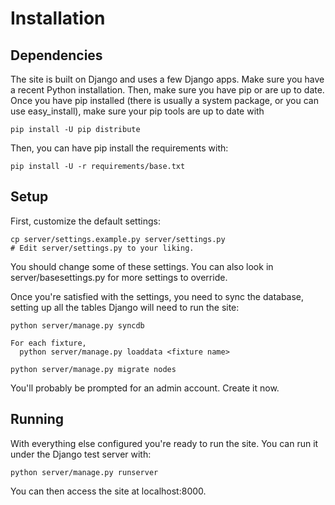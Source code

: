 Installation
============

Dependencies
------------

The site is built on Django and uses a few Django apps. Make sure you
have a recent Python installation. Then, make sure you have pip or are
up to date.  Once you have pip installed (there is usually a system
package, or you can use easy_install), make sure your pip tools are up
to date with

    pip install -U pip distribute

Then, you can have pip install the requirements with:

    pip install -U -r requirements/base.txt

Setup
-----

First, customize the default settings:

    cp server/settings.example.py server/settings.py
    # Edit server/settings.py to your liking.

You should change some of these settings. You can also look in
server/basesettings.py for more settings to override.

Once you're satisfied with the settings, you need to sync the
database, setting up all the tables Django will need to run the site:


    python server/manage.py syncdb

    For each fixture, 
      python server/manage.py loaddata <fixture name>
    
    python server/manage.py migrate nodes

You'll probably be prompted for an admin account. Create it now.



Running
-------

With everything else configured you're ready to run the site. You can
run it under the Django test server with:

    python server/manage.py runserver

You can then access the site at localhost:8000.
